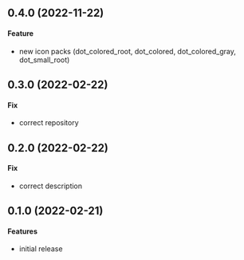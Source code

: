 ## 0.4.0 (2022-11-22)

#### Feature

- new icon packs (dot_colored_root, dot_colored, dot_colored_gray, dot_small_root)

## 0.3.0 (2022-02-22)

#### Fix

- correct repository

## 0.2.0 (2022-02-22)

#### Fix

- correct description

## 0.1.0 (2022-02-21)

#### Features

- initial release
